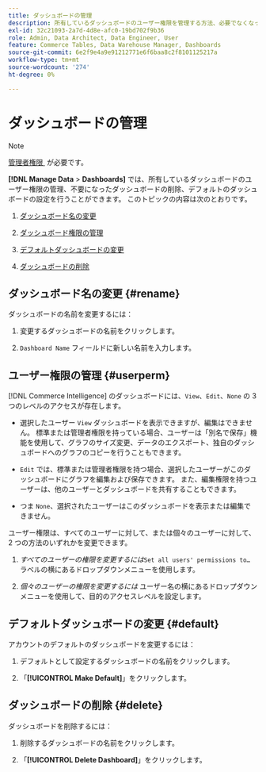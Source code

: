 ```yaml
---
title: ダッシュボードの管理
description: 所有しているダッシュボードのユーザー権限を管理する方法、必要でなくなったダッシュボードを削除する方法、デフォルトのダッシュボードを設定する方法について説明します。
exl-id: 32c21093-2a7d-4d8e-afc0-19bd702f9b36
role: Admin, Data Architect, Data Engineer, User
feature: Commerce Tables, Data Warehouse Manager, Dashboards
source-git-commit: 6e2f9e4a9e91212771e6f6baa8c2f8101125217a
workflow-type: tm+mt
source-wordcount: '274'
ht-degree: 0%

---
```


# ダッシュボードの管理

>[!NOTE]
>
>[&#x200B; 管理者権限 &#x200B;](../../administrator/user-management/user-management.md) が必要です。

**[!DNL Manage Data** > **Dashboards]** では、所有しているダッシュボードのユーザー権限の管理、不要になったダッシュボードの削除、デフォルトのダッシュボードの設定を行うことができます。 このトピックの内容は次のとおりです。

1. [ダッシュボード名の変更](#rename)

1. [ダッシュボード権限の管理](#userperm)

1. [デフォルトダッシュボードの変更](#default)

1. [ダッシュボードの削除](#delete)

## ダッシュボード名の変更 {#rename}

ダッシュボードの名前を変更するには：

1. 変更するダッシュボードの名前をクリックします。

2. `Dashboard Name` フィールドに新しい名前を入力します。

## ユーザー権限の管理 {#userperm}

[!DNL Commerce Intelligence] のダッシュボードには、`View`、`Edit`、`None` の 3 つのレベルのアクセスが存在します。

* 選択したユーザー `View` ダッシュボードを表示できますが、編集はできません。 標準または管理者権限を持っている場合、ユーザーは「別名で保存」機能を使用して、グラフのサイズ変更、データのエクスポート、独自のダッシュボードへのグラフのコピーを行うこともできます。

* `Edit` では、標準または管理者権限を持つ場合、選択したユーザーがこのダッシュボードにグラフを編集および保存できます。 また、編集権限を持つユーザーは、他のユーザーとダッシュボードを共有することもできます。

* つま `None`、選択されたユーザーはこのダッシュボードを表示または編集できません。

ユーザー権限は、すべてのユーザーに対して、または個々のユーザーに対して、2 つの方法のいずれかを変更できます。

1. *すべてのユーザーの権限を変更するには*`Set all users' permissions to…` ラベルの横にあるドロップダウンメニューを使用します。

1. *個々のユーザーの権限を変更するには* ユーザー名の横にあるドロップダウンメニューを使用して、目的のアクセスレベルを設定します。

## デフォルトダッシュボードの変更 {#default}

アカウントのデフォルトのダッシュボードを変更するには：

1. デフォルトとして設定するダッシュボードの名前をクリックします。

1. 「**[!UICONTROL Make Default]**」をクリックします。

## ダッシュボードの削除 {#delete}

ダッシュボードを削除するには：

1. 削除するダッシュボードの名前をクリックします。

1. 「**[!UICONTROL Delete Dashboard]**」をクリックします。
